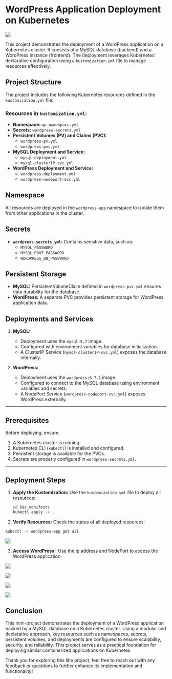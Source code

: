 # WordPress Application Deployment on Kubernetes

![](images/wordpress_deploy2.png)


This project demonstrates the deployment of a WordPress application on a Kubernetes cluster. It consists of a MySQL database (backend) and a WordPress instance (frontend). The deployment leverages Kubernetes' declarative configuration using a `kustomization.yml` file to manage resources effectively.

## Project Structure

The project includes the following Kubernetes resources defined in the `kustomization.yml` file:

### Resources in `kustomization.yml`:
- **Namespace:** `wp-namespace.yml`
- **Secrets:** `wordpress-secrets.yml`
- **Persistent Volumes (PV) and Claims (PVC):**
  - `wordpress-pv.yml`
  - `wordpress-pvc.yml`
- **MySQL Deployment and Service:**
  - `mysql-deployment.yml`
  - `mysql-clusterIP-svc.yml`
- **WordPress Deployment and Service:**
  - `wordpress-deployment.yml`
  - `wordpress-nodeport-svc.yml`

## Namespace
All resources are deployed in the `wordpress-app` namespace to isolate them from other applications in the cluster.

## Secrets
- **`wordpress-secrets.yml`:** Contains sensitive data, such as:
  - `MYSQL_PASSWORD`
  - `MYSQL_ROOT_PASSWORD`
  - `WORDPRESS_DB_PASSWORD`

## Persistent Storage
- **MySQL:** PersistentVolumeClaim defined in `wordpress-pvc.yml` ensures data durability for the database.
- **WordPress:** A separate PVC provides persistent storage for WordPress application data.

## Deployments and Services
1. **MySQL:**
   - Deployment uses the `mysql:5.7` image.
   - Configured with environment variables for database initialization.
   - A ClusterIP Service (`mysql-clusterIP-svc.yml`) exposes the database internally.

2. **WordPress:**
   - Deployment uses the `wordpress:6.7.1` image.
   - Configured to connect to the MySQL database using environment variables and secrets.
   - A NodePort Service (`wordpress-nodeport-svc.yml`) exposes WordPress externally.

---

## Prerequisites

Before deploying, ensure:
1. A Kubernetes cluster is running.
2. Kubernetes CLI (`kubectl`) is installed and configured.
3. Persistent storage is available for the PVCs.
4. Secrets are properly configured in `wordpress-secrets.yml`.

---

## Deployment Steps

1. **Apply the Kustomization:**
   Use the `kustomization.yml` file to deploy all resources:
   ```bash
   cd k8s_manifests
   kubectl apply -k .
   ```

2. **Verify Resources:**
Check the status of all deployed resources:

```bash
kubectl -n wordpress-app get all
```

![](images/kubectl_resources.png)

3. **Access WordPress :**
   Use the Ip address and NodePort to access the WordPress application:

![](images/wordpress_home.png)

![](images/wordpress_step1.png)

![](images/wordpress_login.png)

![](images/wordpress_Dahsboard.png)

## Conclusion

This mini-project demonstrates the deployment of a WordPress application backed by a MySQL database on a Kubernetes cluster. Using a modular and declarative approach, key resources such as namespaces, secrets, persistent volumes, and deployments are configured to ensure scalability, security, and reliability. This project serves as a practical foundation for deploying similar containerized applications on Kubernetes.

Thank you for exploring this litle project, feel free to reach out with any feedback or questions to further enhance its implementation and functionality!

